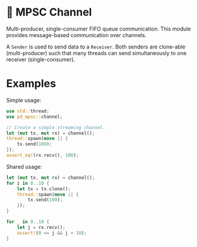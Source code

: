 # 🚌 MPSC Channel

Multi-producer, single-consumer FIFO queue communication.
This module provides message-based communication over channels.

A `Sender` is used to send data to a `Receiver`. Both senders are clone-able (multi-producer) such that many threads can send simultaneously to one receiver (single-consumer).

# Examples

Simple usage:

```rust
use std::thread;
use pd_mpsc::channel;

// Create a simple streaming channel.
let (mut tx, mut rx) = channel();
thread::spawn(move || {
    tx.send(100);
});
assert_eq!(rx.recv(), 100);
```

Shared usage:

```rust
let (mut tx, mut rx) = channel();
for i in 0..10 {
    let tx = tx.clone();
    thread::spawn(move || {
        tx.send(100);
    });
}

for _ in 0..10 {
    let j = rx.recv();
    assert!(0 <= j && j < 10);
}
```
